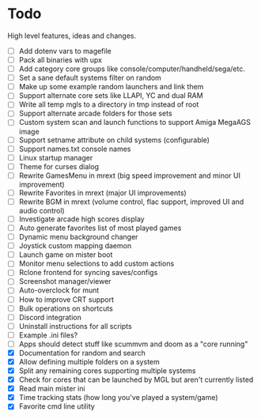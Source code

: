 # Todo

High level features, ideas and changes.

- [ ] Add dotenv vars to magefile
- [ ] Pack all binaries with upx
- [ ] Add category core groups like console/computer/handheld/sega/etc.
- [ ] Set a sane default systems filter on random
- [ ] Make up some example random launchers and link them
- [ ] Support alternate core sets like LLAPI, YC and dual RAM
- [ ] Write all temp mgls to a directory in tmp instead of root
- [ ] Support alternate arcade folders for those sets
- [ ] Custom system scan and launch functions to support Amiga MegaAGS image
- [ ] Support setname attribute on child systems (configurable)
- [ ] Support names.txt console names
- [ ] Linux startup manager
- [ ] Theme for curses dialog
- [ ] Rewrite GamesMenu in mrext (big speed improvement and minor UI improvement)
- [ ] Rewrite Favorites in mrext (major UI improvements)
- [ ] Rewrite BGM in mrext (volume control, flac support, improved UI and audio control)
- [ ] Investigate arcade high scores display
- [ ] Auto generate favorites list of most played games
- [ ] Dynamic menu background changer
- [ ] Joystick custom mapping daemon
- [ ] Launch game on mister boot
- [ ] Monitor menu selections to add custom actions
- [ ] Rclone frontend for syncing saves/configs
- [ ] Screenshot manager/viewer
- [ ] Auto-overclock for munt
- [ ] How to improve CRT support
- [ ] Bulk operations on shortcuts
- [ ] Discord integration
- [ ] Uninstall instructions for all scripts
- [ ] Example .ini files?
- [ ] Apps should detect stuff like scummvm and doom as a "core running"
- [X] Documentation for random and search
- [X] Allow defining multiple folders on a system
- [X] Split any remaining cores supporting multiple systems
- [X] Check for cores that can be launched by MGL but aren't currently listed
- [X] Read main mister ini
- [X] Time tracking stats (how long you've played a system/game)
- [X] Favorite cmd line utility
